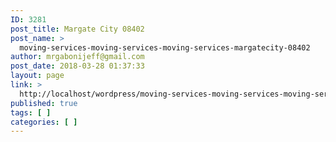 ```yaml
---
ID: 3281
post_title: Margate City 08402
post_name: >
  moving-services-moving-services-moving-services-margatecity-08402
author: mrgabonijeff@gmail.com
post_date: 2018-03-28 01:37:33
layout: page
link: >
  http://localhost/wordpress/moving-services-moving-services-moving-services-margatecity-08402/
published: true
tags: [ ]
categories: [ ]
---
```

